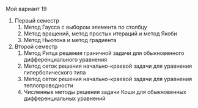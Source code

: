Мой вариант 19
1. Первый семестр
   1. Метод Гаусса с выбором элемента по столбцу
   2. Метод вращений, метод простых итераций и метод Якоби
   3. Метод Ньютона и метод градиента
2. Второй семестр
   1. Метод Ритца решения граничной задачи для обыкновенного дифференциального уравнения
   2. Метод сеток решения начально-краевой задачи для уравнения гиперболического типа
   3. Метод сеток решения начально-краевой задачи для уравнения теплопроводности
   4. Численные методы решения задачи Коши для обыкновенных дифференциальных уравнений
